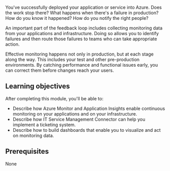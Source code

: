 You've successfully deployed your application or service into Azure. Does the work stop there? What happens when there's a failure in production? How do you know it happened? How do you notify the right people?

An important part of the feedback loop includes collecting monitoring data from your applications and infrastructure. Doing so allows you to identify failures and then route those failures to teams who can take appropriate action.

Effective monitoring happens not only in production, but at each stage along the way. This includes your test and other pre-production environments. By catching performance and functional issues early, you can correct them before changes reach your users.

## Learning objectives

After completing this module, you'll be able to:

- Describe how Azure Monitor and Application Insights enable continuous monitoring on your applications and on your infrastructure.
- Describe how IT Service Management Connector can help you implement a ticketing system.
- Describe how to build dashboards that enable you to visualize and act on monitoring data.

## Prerequisites

None
